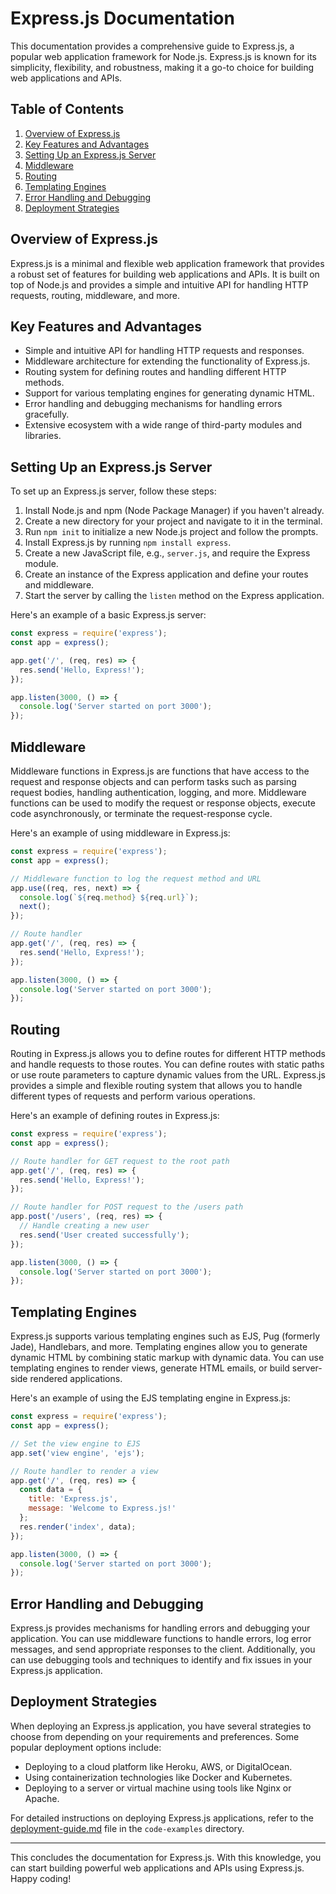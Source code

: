 # Express.js Documentation

This documentation provides a comprehensive guide to Express.js, a popular web application framework for Node.js. Express.js is known for its simplicity, flexibility, and robustness, making it a go-to choice for building web applications and APIs.

## Table of Contents

1. [Overview of Express.js](#overview-of-expressjs)
2. [Key Features and Advantages](#key-features-and-advantages)
3. [Setting Up an Express.js Server](#setting-up-an-expressjs-server)
4. [Middleware](#middleware)
5. [Routing](#routing)
6. [Templating Engines](#templating-engines)
7. [Error Handling and Debugging](#error-handling-and-debugging)
8. [Deployment Strategies](#deployment-strategies)

## Overview of Express.js

Express.js is a minimal and flexible web application framework that provides a robust set of features for building web applications and APIs. It is built on top of Node.js and provides a simple and intuitive API for handling HTTP requests, routing, middleware, and more.

## Key Features and Advantages

- Simple and intuitive API for handling HTTP requests and responses.
- Middleware architecture for extending the functionality of Express.js.
- Routing system for defining routes and handling different HTTP methods.
- Support for various templating engines for generating dynamic HTML.
- Error handling and debugging mechanisms for handling errors gracefully.
- Extensive ecosystem with a wide range of third-party modules and libraries.

## Setting Up an Express.js Server

To set up an Express.js server, follow these steps:

1. Install Node.js and npm (Node Package Manager) if you haven't already.
2. Create a new directory for your project and navigate to it in the terminal.
3. Run `npm init` to initialize a new Node.js project and follow the prompts.
4. Install Express.js by running `npm install express`.
5. Create a new JavaScript file, e.g., `server.js`, and require the Express module.
6. Create an instance of the Express application and define your routes and middleware.
7. Start the server by calling the `listen` method on the Express application.

Here's an example of a basic Express.js server:

```javascript
const express = require('express');
const app = express();

app.get('/', (req, res) => {
  res.send('Hello, Express!');
});

app.listen(3000, () => {
  console.log('Server started on port 3000');
});
```

## Middleware

Middleware functions in Express.js are functions that have access to the request and response objects and can perform tasks such as parsing request bodies, handling authentication, logging, and more. Middleware functions can be used to modify the request or response objects, execute code asynchronously, or terminate the request-response cycle.

Here's an example of using middleware in Express.js:

```javascript
const express = require('express');
const app = express();

// Middleware function to log the request method and URL
app.use((req, res, next) => {
  console.log(`${req.method} ${req.url}`);
  next();
});

// Route handler
app.get('/', (req, res) => {
  res.send('Hello, Express!');
});

app.listen(3000, () => {
  console.log('Server started on port 3000');
});
```

## Routing

Routing in Express.js allows you to define routes for different HTTP methods and handle requests to those routes. You can define routes with static paths or use route parameters to capture dynamic values from the URL. Express.js provides a simple and flexible routing system that allows you to handle different types of requests and perform various operations.

Here's an example of defining routes in Express.js:

```javascript
const express = require('express');
const app = express();

// Route handler for GET request to the root path
app.get('/', (req, res) => {
  res.send('Hello, Express!');
});

// Route handler for POST request to the /users path
app.post('/users', (req, res) => {
  // Handle creating a new user
  res.send('User created successfully');
});

app.listen(3000, () => {
  console.log('Server started on port 3000');
});
```

## Templating Engines

Express.js supports various templating engines such as EJS, Pug (formerly Jade), Handlebars, and more. Templating engines allow you to generate dynamic HTML by combining static markup with dynamic data. You can use templating engines to render views, generate HTML emails, or build server-side rendered applications.

Here's an example of using the EJS templating engine in Express.js:

```javascript
const express = require('express');
const app = express();

// Set the view engine to EJS
app.set('view engine', 'ejs');

// Route handler to render a view
app.get('/', (req, res) => {
  const data = {
    title: 'Express.js',
    message: 'Welcome to Express.js!'
  };
  res.render('index', data);
});

app.listen(3000, () => {
  console.log('Server started on port 3000');
});
```

## Error Handling and Debugging

Express.js provides mechanisms for handling errors and debugging your application. You can use middleware functions to handle errors, log error messages, and send appropriate responses to the client. Additionally, you can use debugging tools and techniques to identify and fix issues in your Express.js application.

## Deployment Strategies

When deploying an Express.js application, you have several strategies to choose from depending on your requirements and preferences. Some popular deployment options include:

- Deploying to a cloud platform like Heroku, AWS, or DigitalOcean.
- Using containerization technologies like Docker and Kubernetes.
- Deploying to a server or virtual machine using tools like Nginx or Apache.

For detailed instructions on deploying Express.js applications, refer to the [deployment-guide.md](code-examples/deployment-guide.md) file in the `code-examples` directory.

---

This concludes the documentation for Express.js. With this knowledge, you can start building powerful web applications and APIs using Express.js. Happy coding!
